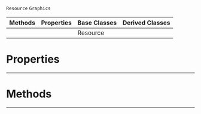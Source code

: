  `Resource` `Graphics`



|Methods|Properties|Base Classes|Derived Classes|
|---|---|---|---|
| | |Resource| |


 #  Properties


---  
 #  Methods


---  
 
  
  
  
  
  
  
  

 